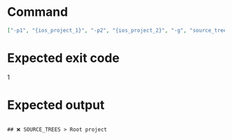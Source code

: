 # Command
```json
["-p1", "{ios_project_1}", "-p2", "{ios_project_2}", "-g", "source_trees", "-f", "markdown"]
```

# Expected exit code
1

# Expected output
```

## ❌ SOURCE_TREES > Root project



```
